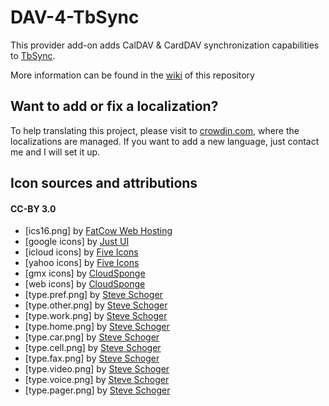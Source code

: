 # DAV-4-TbSync
This provider add-on adds CalDAV & CardDAV synchronization capabilities to [TbSync](https://github.com/jobisoft/TbSync/).

More information can be found in the [wiki](https://github.com/jobisoft/DAV-4-TbSync/wiki/About:-Provider-for-CalDAV-&-CardDAV) of this repository


## Want to add or fix a localization?
To help translating this project, please visit to [crowdin.com](https://crowdin.com/profile/jobisoft), where the localizations are managed. If you want to add a new language, just contact me and I will set it up.


## Icon sources and attributions

#### CC-BY 3.0
* [ics16.png] by [FatCow Web Hosting](https://www.iconfinder.com/icons/35803/)
* [google icons] by [Just UI](https://www.iconfinder.com/icons/1298745/)
* [icloud icons] by [Five Icons](https://www.iconfinder.com/icons/252111/apple_icon)
* [yahoo icons] by [Five Icons](https://www.iconfinder.com/icons/252070/yahoo_icon)
* [gmx icons] by [CloudSponge](https://www.iconfinder.com/icons/1175604/address_book_contact_contacts_email_gmx_square_icon)
* [web icons] by [CloudSponge](https://www.iconfinder.com/icons/1175616/address_book_contact_contacts_email_mail_square_webde_icon)
* [type.pref.png] by [Steve Schoger](https://www.iconfinder.com/icons/3671863/)
* [type.other.png] by [Steve Schoger](https://www.iconfinder.com/icons/3671671/)
* [type.work.png] by [Steve Schoger](https://www.iconfinder.com/icons/3671695/)
* [type.home.png] by [Steve Schoger](https://www.iconfinder.com/icons/3671775/)
* [type.car.png] by [Steve Schoger](https://www.iconfinder.com/icons/3671885/)
* [type.cell.png] by [Steve Schoger](https://www.iconfinder.com/icons/3671810/)
* [type.fax.png] by [Steve Schoger](https://www.iconfinder.com/icons/3671840/)
* [type.video.png] by [Steve Schoger](https://www.iconfinder.com/icons/3671900/)
* [type.voice.png] by [Steve Schoger](https://www.iconfinder.com/icons/3671831/)
* [type.pager.png] by [Steve Schoger](https://www.iconfinder.com/icons/3671720/)


